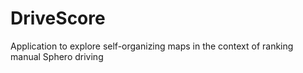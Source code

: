 # DriveScore
Application to explore self-organizing maps in the context of ranking manual Sphero driving
